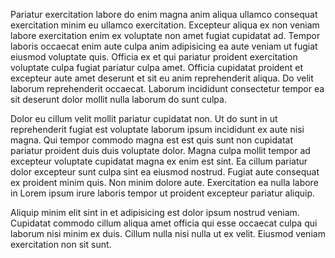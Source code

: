 Pariatur exercitation labore do enim magna anim aliqua ullamco consequat exercitation minim eu ullamco exercitation. Excepteur aliqua ex non veniam labore exercitation enim ex voluptate non amet fugiat cupidatat ad. Tempor laboris occaecat enim aute culpa anim adipisicing ea aute veniam ut fugiat eiusmod voluptate quis. Officia ex et qui pariatur proident exercitation voluptate culpa fugiat pariatur culpa amet. Officia cupidatat proident et excepteur aute amet deserunt et sit eu anim reprehenderit aliqua. Do velit laborum reprehenderit occaecat. Laborum incididunt consectetur tempor ea sit deserunt dolor mollit nulla laborum do sunt culpa.

Dolor eu cillum velit mollit pariatur cupidatat non. Ut do sunt in ut reprehenderit fugiat est voluptate laborum ipsum incididunt ex aute nisi magna. Qui tempor commodo magna est est quis sunt non cupidatat pariatur proident duis duis voluptate dolor. Magna culpa mollit tempor ad excepteur voluptate cupidatat magna ex enim est sint. Ea cillum pariatur dolor excepteur sunt culpa sint ea eiusmod nostrud. Fugiat aute consequat ex proident minim quis. Non minim dolore aute. Exercitation ea nulla labore in Lorem ipsum irure laboris tempor ut proident excepteur pariatur aliquip.

Aliquip minim elit sint in et adipisicing est dolor ipsum nostrud veniam. Cupidatat commodo cillum aliqua amet officia qui esse occaecat culpa qui laborum nisi minim ex duis. Cillum nulla nisi nulla ut ex velit. Eiusmod veniam exercitation non sit sunt.